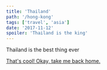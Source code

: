 ```yaml
---
title: 'Thailand'
path: '/hong-kong'
tags: ['travel', 'asia']
date: '2017-11-12'
spoiler: 'Thailand is the king'
---
```


Thailand is the best thing ever

[That's cool! Okay, take me back home.](/)
